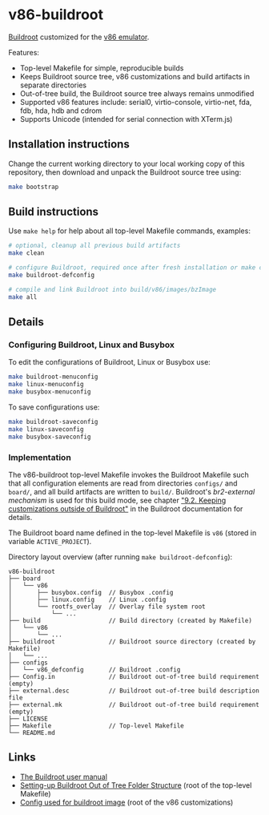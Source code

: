 # v86-buildroot
[Buildroot](https://buildroot.org/) customized for the [v86 emulator](https://github.com/copy/v86/tree/master).

Features:

* Top-level Makefile for simple, reproducible builds
* Keeps Buildroot source tree, v86 customizations and build artifacts in separate directories
* Out-of-tree build, the Buildroot source tree always remains unmodified
* Supported v86 features include: serial0, virtio-console, virtio-net, fda, fdb, hda, hdb and cdrom
* Supports Unicode (intended for serial connection with XTerm.js)

## Installation instructions

Change the current working directory to your local working copy of this repository, then download and unpack the Buildroot source tree using:

```bash
make bootstrap
```

## Build instructions

Use `make help` for help about all top-level Makefile commands, examples:

```bash
# optional, cleanup all previous build artifacts
make clean

# configure Buildroot, required once after fresh installation or make clean
make buildroot-defconfig

# compile and link Buildroot into build/v86/images/bzImage
make all
```

## Details

### Configuring Buildroot, Linux and Busybox

To edit the configurations of Buildroot, Linux or Busybox use:

```bash
make buildroot-menuconfig
make linux-menuconfig
make busybox-menuconfig
```

To save configurations use:

```bash
make buildroot-saveconfig
make linux-saveconfig
make busybox-saveconfig
```

### Implementation

The v86-buildroot top-level Makefile invokes the Buildroot Makefile such that all configuration elements are read from directories `configs/` and `board/`, and all build artifacts are written to `build/`. Buildroot's *br2-external mechanism* is used for this build mode, see chapter ["9.2. Keeping customizations outside of Buildroot"](https://buildroot.org/downloads/manual/manual.html#outside-br-custom) in the Buildroot documentation for details.

The Buildroot board name defined in the top-level Makefile is `v86` (stored in variable `ACTIVE_PROJECT`).

Directory layout overview (after running `make buildroot-defconfig`):

```
v86-buildroot
├── board
│   └── v86
│       ├── busybox.config  // Busybox .config
│       ├── linux.config    // Linux .config
│       └── rootfs_overlay  // Overlay file system root
│           └── ...
├── build                   // Build directory (created by Makefile)
│   └── v86
│       └── ...
├── buildroot               // Buildroot source directory (created by Makefile)
│   └── ...
├── configs
│   └── v86_defconfig       // Buildroot .config
├── Config.in               // Buildroot out-of-tree build requirement (empty)
├── external.desc           // Buildroot out-of-tree build description file
├── external.mk             // Buildroot out-of-tree build requirement (empty)
├── LICENSE
├── Makefile                // Top-level Makefile
└── README.md
```

## Links

* [The Buildroot user manual](https://buildroot.org/downloads/manual/manual.html)
* [Setting-up Buildroot Out of Tree Folder Structure](https://eerdemsimsek.medium.com/setting-up-buildroot-out-of-tree-folder-structure-for-raspberry-pi-4b-fbd9765c0206) (root of the top-level Makefile)
* [Config used for buildroot image](https://github.com/copy/v86/issues/725) (root of the v86 customizations)
